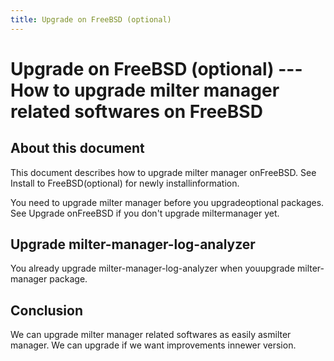 ```yaml
---
title: Upgrade on FreeBSD (optional)
---
```


# Upgrade on FreeBSD (optional) --- How to upgrade milter manager related softwares on FreeBSD

## About this document

This document describes how to upgrade milter manager onFreeBSD. See Install to FreeBSD(optional) for newly installinformation.

You need to upgrade milter manager before you upgradeoptional packages.  See Upgrade onFreeBSD if you don't upgrade miltermanager yet.

## Upgrade milter-manager-log-analyzer

You already upgrade milter-manager-log-analyzer when youupgrade milter-manager package.

## Conclusion

We can upgrade milter manager related softwares as easily asmilter manager. We can upgrade if we want improvements innewer version.


